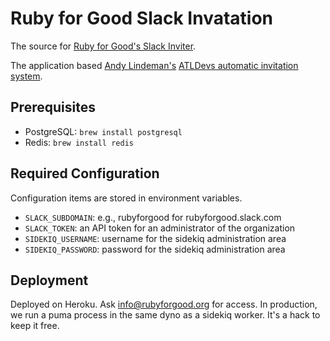 # Ruby for Good Slack Invatation

The source for [Ruby for Good's Slack Inviter](https://rubyforgood.herokuapp.com/).

The application based [Andy Lindeman's](https://github.com/alindeman) [ATLDevs automatic invitation system](https://github.com/alindeman/atldevs).


## Prerequisites

* PostgreSQL: `brew install postgresql`
* Redis: `brew install redis`

## Required Configuration

Configuration items are stored in environment variables.

* `SLACK_SUBDOMAIN`: e.g., rubyforgood for rubyforgood.slack.com
* `SLACK_TOKEN`: an API token for an administrator of the organization
* `SIDEKIQ_USERNAME`: username for the sidekiq administration area
* `SIDEKIQ_PASSWORD`: password for the sidekiq administration area

## Deployment

Deployed on Heroku. Ask info@rubyforgood.org for access. In production, we run a puma process in the same dyno as a sidekiq worker. It's a hack to keep it free.
